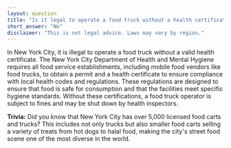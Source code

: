 ```yaml
---
layout: question
title: "Is it legal to operate a food truck without a health certificate in New York City?"
short_answer: "No"
disclaimer: "This is not legal advice. Laws may vary by region."
---
```


In New York City, it is illegal to operate a food truck without a valid health certificate. The New York City Department of Health and Mental Hygiene requires all food service establishments, including mobile food vendors like food trucks, to obtain a permit and a health certificate to ensure compliance with local health codes and regulations. These regulations are designed to ensure that food is safe for consumption and that the facilities meet specific hygiene standards. Without these certifications, a food truck operator is subject to fines and may be shut down by health inspectors.

**Trivia:** Did you know that New York City has over 5,000 licensed food carts and trucks? This includes not only trucks but also smaller food carts selling a variety of treats from hot dogs to halal food, making the city's street food scene one of the most diverse in the world.
